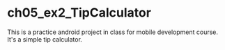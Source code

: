 # ch05_ex2_TipCalculator

This is a practice android project in class for mobile development course. It's a simple tip calculator.
